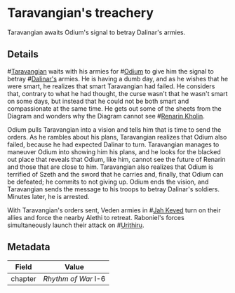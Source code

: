 # Taravangian's treachery
Taravangian awaits Odium's signal to betray Dalinar's armies.

## Details
#[Taravangian](characters/taravangian) waits with his armies for #[Odium](characters/odium) to give him the signal to betray #[Dalinar's](characters/dalinar) armies. He is having a dumb day, and as he wishes that he were smart, he realizes that smart Taravangian had failed. He considers that, contrary to what he had thought, the curse wasn't that he wasn't smart on some days, but instead that he could not be both smart and compassionate at the same time. He gets out some of the sheets from the Diagram and wonders why the Diagram cannot see #[Renarin Kholin](characters/renarin).

Odium pulls Taravangian into a vision and tells him that is time to send the orders. As he rambles about his plans, Taravangian realizes that Odium also failed, because he had expected Dalinar to turn. Taravangian manages to maneuver Odium into showing him his plans, and he looks for the blacked out place that reveals that Odium, like him, cannot see the future of Renarin and those that are close to him. Taravangian also realizes that Odium is terrified of Szeth and the sword that he carries and, finally, that Odium can be defeated; he commits to not giving up. Odium ends the vision, and Taravangian sends the message to his troops to betray Dalinar's soldiers. Minutes later, he is arrested. 

With Taravangian's orders sent, Veden armies in #[Jah Keved](locations/jah-keved) turn on their allies and force the nearby Alethi to retreat. Raboniel's forces simultaneously launch their attack on #[Urithiru](locations/urithiru).

## Metadata
| Field | Value |
| ----- | ----- |
| chapter | *Rhythm of War* I-6 |
